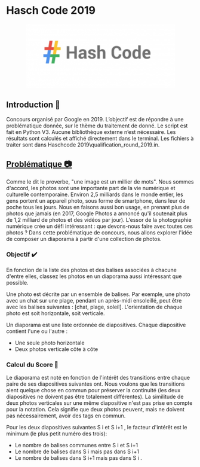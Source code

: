 # Hasch Code 2019
 
<p align="center">
<img  src="images\logo.png" alt="Hash Code Logo" width="400" height="">
</p>

## Introduction :pencil:
Concours organisé par Google en 2019. L’objectif est de répondre à une problématique donnée, sur le thème du traitement de donné.
Le script est fait en Python V3. Aucune bibliothèque externe n’est nécessaire.
Les résultats sont calculés et affiché directement dans le terminal. Les fichiers à traiter sont dans Haschcode 2019\qualification_round_2019.in. 

## [Problématique 📷](hashcode2019_qualification_task.pdf)

Comme le dit le proverbe, "une image est un millier de mots".
Nous sommes d'accord, les photos sont une importante part de la vie numérique et culturelle contemporaine. Environ 2,5 milliards dans le monde entier, les gens portent un appareil photo, sous forme de smartphone, dans leur de poche tous les jours. Nous en faisons aussi bon usage, en prenant plus de photos que jamais (en 2017, Google Photos a annoncé qu'il soutenait plus de 1,2 milliard de photos et des vidéos par jour). 
L'essor de la photographie numérique crée un défi intéressant : que devons-nous faire avec toutes ces photos ? Dans cette problématique de concours, nous allons explorer l'idée de composer un diaporama à partir d'une collection de photos.

### Objectif ✔️
En fonction de la liste des photos et des balises associées à chacune d'entre elles, classez les photos en un diaporama aussi intéressant que possible.

Une photo est décrite par un ensemble de balises. Par exemple, une photo avec un chat sur une plage, pendant un après-midi ensoleillé, peut être avec les balises suivantes : [chat, plage, soleil]. L'orientation de chaque photo est soit horizontale, soit verticale.

Un diaporama est une liste ordonnée de diapositives. Chaque diapositive contient l'une ou l'autre :
- Une seule photo horizontale
- Deux photos verticale côte à côte

### Calcul du Score 🏅
Le diaporama est noté en fonction de l'intérêt des transitions entre chaque paire de ses diapositives suivantes ont.
Nous voulons que les transitions aient quelque chose en commun pour préserver la continuité (les deux diapositives ne doivent pas être totalement différentes).
La similitude de deux photos verticales sur une même diapositive n'est pas prise en compte pour la notation.
Cela signifie que deux photos peuvent, mais ne doivent pas nécessairement, avoir des tags en commun.

Pour les deux diapositives suivantes S i et S i+1 , le facteur d'intérêt est le minimum (le plus petit numéro des trois):
- Le nombre de balises communes entre S i et S i+1
- Le nombre de balises dans S i mais pas dans S i+1
- Le nombre de balises dans S i+1 mais pas dans S i .
